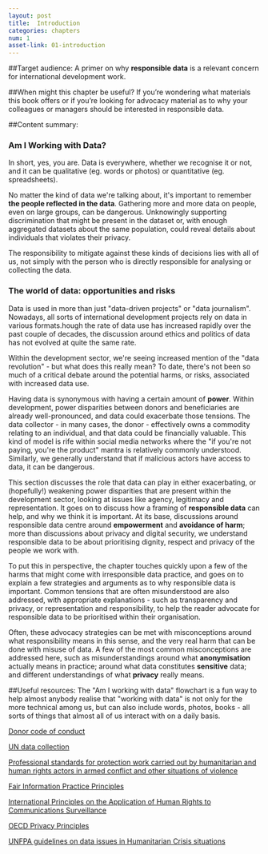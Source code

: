 ```yaml
---
layout: post
title:  Introduction
categories: chapters
num: 1
asset-link: 01-introduction
---
```


##Target audience:
A primer on why **responsible data** is a relevant concern for international development work. 

##When might this chapter be useful?
If you’re wondering what materials this book offers or if you’re looking for advocacy material as to why your colleagues or managers should be interested in responsible data.

##Content summary:

### Am I Working with Data? 

In short, yes, you are. Data is everywhere, whether we recognise it or not, and it can be qualitative (eg. words or photos) or quantitative (eg. spreadsheets).

No matter  the kind of data we're talking about, it's important to remember **the people reflected in the data**. Gathering more and more data on people, even on large groups, can be dangerous. Unknowingly supporting discrimination that might be present in the dataset or, with enough aggregated datasets about the same population, could reveal details about individuals that violates their privacy.

The responsibility to mitigate against these kinds of decisions lies with all of us, not simply with the person who is directly responsible for analysing or collecting the data. 

### The world of data: opportunities and risks

Data is used in more than just "data-driven projects" or "data journalism". Nowadays, all sorts of international development projects rely on data in various formats.hough the rate of data use has increased rapidly over the past couple of decades, the discussion around ethics and politics of data has not evolved at quite the same rate. 

Within the development sector, we're seeing increased mention of the "data revolution" - but what does this really mean? To date, there's not been so much of a critical debate around the potential harms, or risks, associated with increased data use.

Having data is synonymous with having a certain amount of **power**. Within development, power disparities between donors and beneficiaries are already well-pronounced, and data could exacerbate those tensions. The data collector - in many cases, the donor - effectively owns a commodity relating to an individual, and that data could be financially valuable. This kind of model is rife within social media networks where the "if you're not paying, you're the product" mantra is relatively commonly understood. Similarly, we generally understand that if malicious actors have access to data, it can be dangerous.

This section discusses the role that data can play in either exacerbating, or (hopefully!) weakening power disparities that are present within the development sector, looking at issues like agency, legitimacy and representation. It goes on to discuss how a framing of **responsible data** can help, and why we think it is important. At its base, discussions around responsible data centre around **empowerment** and **avoidance of harm**; more than discussions about privacy and digital security, we understand responsible data to be about prioritising dignity, respect and privacy of the people we work with.

To put this in perspective, the chapter touches quickly upon a few of the harms that might come with irresponsible data practice, and goes on to explain a few strategies and arguments as to why responsible data is important. Common tensions that are often misunderstood are also addressed, with appropriate explanations - such as transparency and privacy, or representation and responsibility, to help the reader advocate for responsible data to be prioritised within their organisation.

Often, these advocacy strategies can be met with misconceptions around what responsibility means in this sense, and the very real harm that can be done with misuse of data. A few of the most common misconceptions are addressed here, such as misunderstandings around what **anonymisation** actually means in practice; around what data constitutes **sensitive** data; and different understandings of what **privacy** really means.

##Useful resources:
The "Am I working with data" flowchart is a fun way to help almost anybody realise that "working with data" is not only for the more technical among us, but can also include words, photos, books - all sorts of things that almost all of us interact with on a daily basis. 

[Donor code of conduct](http://www.ssireview.org/blog/entry/a_new_donor_code_of_conduct)

[UN data collection](http://www.unglobalpulse.org/privacy-and-data-protection)

[Professional standards for protection work carried out by humanitarian and human rights actors in armed conflict and other situations of violence](http://www.icrc.org/eng/resources/documents/publication/p0999.html)

[Fair Information Practice Principles](http://www.nist.gov/nstic/NSTIC-FIPPs.pdf)

[International Principles on the Application of Human Rights to Communications Surveillance](https://en.necessaryandproportionate.org/)

[OECD Privacy Principles](http://oecdprivacy.org/)

[UNFPA guidelines on data issues in Humanitarian Crisis
situations](https://www.unfpa.org/public/home/publications/pid/6253)



